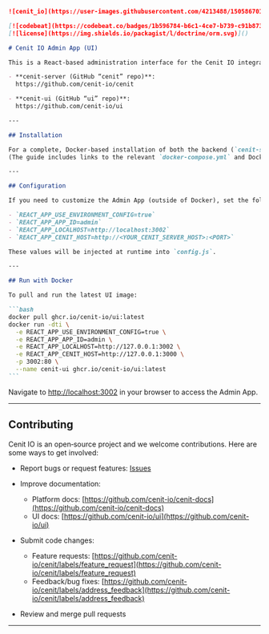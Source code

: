 ````markdown
![cenit_io](https://user-images.githubusercontent.com/4213488/150586701-53545c9b-b4f9-497f-9782-ef6a19715ecd.svg)

[![codebeat](https://codebeat.co/badges/1b596784-b6c1-4ce7-b739-c91b873e4b5d)](https://codebeat.co/projects/github-com-cenit-io-cenit)
[![license](https://img.shields.io/packagist/l/doctrine/orm.svg)]()

# Cenit IO Admin App (UI)

This is a React‐based administration interface for the Cenit IO integration platform (iPaaS).

- **cenit-server (GitHub “cenit” repo)**:  
  https://github.com/cenit-io/cenit

- **cenit-ui (GitHub “ui” repo)**:  
  https://github.com/cenit-io/ui

---

## Installation

For a complete, Docker‐based installation of both the backend (`cenit-server`) and this UI, see the [Docker Installation Guide](docker-installation.md).  
(The guide includes links to the relevant `docker-compose.yml` and Dockerfiles.)

---

## Configuration

If you need to customize the Admin App (outside of Docker), set the following environment variables:

- `REACT_APP_USE_ENVIRONMENT_CONFIG=true`
- `REACT_APP_APP_ID=admin`
- `REACT_APP_LOCALHOST=http://localhost:3002`
- `REACT_APP_CENIT_HOST=http://<YOUR_CENIT_SERVER_HOST>:<PORT>`

These values will be injected at runtime into `config.js`.

---

## Run with Docker

To pull and run the latest UI image:

```bash
docker pull ghcr.io/cenit-io/ui:latest
docker run -dti \
  -e REACT_APP_USE_ENVIRONMENT_CONFIG=true \
  -e REACT_APP_APP_ID=admin \
  -e REACT_APP_LOCALHOST=http://127.0.0.1:3002 \
  -e REACT_APP_CENIT_HOST=http://127.0.0.1:3000 \
  -p 3002:80 \
  --name cenit-ui ghcr.io/cenit-io/ui:latest
```
````

Navigate to [http://localhost:3002](http://localhost:3002) in your browser to access the Admin App.

---

## Contributing

Cenit IO is an open‐source project and we welcome contributions. Here are some ways to get involved:

- Report bugs or request features: [Issues](https://github.com/cenit-io/cenit/issues/new)
- Improve documentation:

  - Platform docs: [https://github.com/cenit-io/cenit-docs](https://github.com/cenit-io/cenit-docs)
  - UI docs: [https://github.com/cenit-io/ui](https://github.com/cenit-io/ui)

- Submit code changes:

  - Feature requests: [https://github.com/cenit-io/cenit/labels/feature_request](https://github.com/cenit-io/cenit/labels/feature_request)
  - Feedback/bug fixes: [https://github.com/cenit-io/cenit/labels/address_feedback](https://github.com/cenit-io/cenit/labels/address_feedback)

- Review and merge pull requests

---
